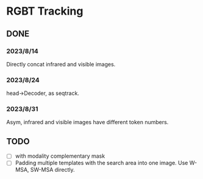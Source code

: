 # RGBT Tracking

## DONE

### 2023/8/14
Directly concat infrared and visible images. 

### 2023/8/24
head->Decoder, as seqtrack. 

### 2023/8/31
Asym, infrared and visible images have different token numbers. 


## TODO
- [ ] with modality complementary mask
- [ ] Padding multiple templates with the search area into one image. Use W-MSA, SW-MSA directly.
